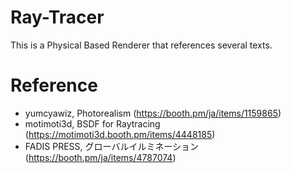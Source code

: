 # Ray-Tracer
This is a Physical Based Renderer that references several texts.

# Reference
* yumcyawiz, Photorealism (https://booth.pm/ja/items/1159865) 
* motimoti3d, BSDF for Raytracing (https://motimoti3d.booth.pm/items/4448185) 
* FADIS PRESS, グローバルイルミネーション (https://booth.pm/ja/items/4787074) 
